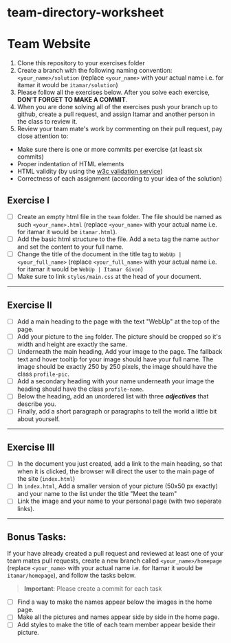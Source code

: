 # team-directory-worksheet
# Team Website

1. Clone this repository to your exercises folder
2. Create a branch with the following naming convention: `<your_name>/solution` (replace `<your_name>` with your actual name i.e. for itamar it would be `itamar/solution`)
3. Please follow all the exercises below. After you solve each exercise, **DON'T FORGET TO MAKE A COMMIT**.
4. When you are done solving all of the exercises push your branch up to github, create a pull request, and assign Itamar and another person in the class to review it.
5. Review your team mate's work by commenting on their pull request, pay close attention to:

- Make sure there is one or more commits per exercise (at least six commits)
- Proper indentation of HTML elements
- HTML validity (by using the [w3c validation service](https://validator.w3.org/#validate_by_upload))
- Correctness of each assignment (according to your idea of the solution)

## Exercise I

- [ ] Create an empty html file in the `team` folder. The file should be named as such `<your_name>.html` (replace `<your_name>` with your actual name i.e. for itamar it would be `itamar.html`).
- [ ] Add the basic html structure to the file. Add a `meta` tag the name `author` and set the content to your full name.
- [ ] Change the title of the document in the title tag to `WebUp | <your_full_name>` (replace `<your_full_name>` with your actual name i.e. for itamar it would be `WebUp | Itamar Givon`)
- [ ] Make sure to link `styles/main.css` at the head of your document.

---

## Exercise II

- [ ] Add a main heading to the page with the text "WebUp" at the top of the page.
- [ ] Add your picture to the `img` folder. The picture should be cropped so it's width and height are exactly the same.
- [ ] Underneath the main heading, Add your image to the page. The fallback text and hover tooltip for your image should have your full name. The image should be exactly 250 by 250 pixels, the image should have the class `profile-pic`.
- [ ] Add a secondary heading with your name underneath your image the heading should have the class `profile-name`.
- [ ] Below the heading, add an unordered list with three **_adjectives_** that describe you.
- [ ] Finally, add a short paragraph or paragraphs to tell the world a little bit about yourself.

---

## Exercise III

- [ ] In the document you just created, add a link to the main heading, so that when it is clicked, the browser will direct the user to the main page of the site (`index.html`)
- [ ] In `index.html`, Add a smaller version of your picture (50x50 px exactly) and your name to the list under the title "Meet the team"
- [ ] Link the image and your name to your personal page (with two seperate links).

---

## Bonus Tasks:

If your have already created a pull request and reviewed at least one of your team mates pull requests, create a new branch called `<your_name>/homepage` (replace `<your_name>` with your actual name i.e. for Itamar it would be `itamar/homepage`), and follow the tasks below.

> **Important**: Please create a commit for each task

- [ ] Find a way to make the names appear below the images in the home page.
- [ ] Make all the pictures and names appear side by side in the home page.
- [ ] Add styles to make the title of each team member appear beside their picture.

